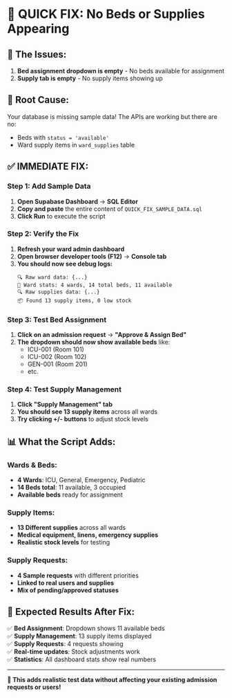 # 🔧 QUICK FIX: No Beds or Supplies Appearing

## 🚨 **The Issues:**

1. **Bed assignment dropdown is empty** - No beds available for assignment
2. **Supply tab is empty** - No supply items showing up

## 🎯 **Root Cause:**

Your database is missing sample data! The APIs are working but there are no:

- Beds with `status = 'available'`
- Ward supply items in `ward_supplies` table

## ✅ **IMMEDIATE FIX:**

### Step 1: Add Sample Data

1. **Open Supabase Dashboard** → **SQL Editor**
2. **Copy and paste** the entire content of `QUICK_FIX_SAMPLE_DATA.sql`
3. **Click Run** to execute the script

### Step 2: Verify the Fix

1. **Refresh your ward admin dashboard**
2. **Open browser developer tools (F12)** → **Console tab**
3. **You should now see debug logs:**
   ```
   🔍 Raw ward data: {...}
   🏥 Ward stats: 4 wards, 14 total beds, 11 available
   🔍 Raw supplies data: {...}
   📦 Found 13 supply items, 0 low stock
   ```

### Step 3: Test Bed Assignment

1. **Click on an admission request** → **"Approve & Assign Bed"**
2. **The dropdown should now show available beds** like:
   - ICU-001 (Room 101)
   - ICU-002 (Room 102)
   - GEN-001 (Room 201)
   - etc.

### Step 4: Test Supply Management

1. **Click "Supply Management" tab**
2. **You should see 13 supply items** across all wards
3. **Try clicking +/- buttons** to adjust stock levels

## 📊 **What the Script Adds:**

### **Wards & Beds:**

- **4 Wards**: ICU, General, Emergency, Pediatric
- **14 Beds total**: 11 available, 3 occupied
- **Available beds** ready for assignment

### **Supply Items:**

- **13 Different supplies** across all wards
- **Medical equipment, linens, emergency supplies**
- **Realistic stock levels** for testing

### **Supply Requests:**

- **4 Sample requests** with different priorities
- **Linked to real users and supplies**
- **Mix of pending/approved statuses**

## 🎉 **Expected Results After Fix:**

✅ **Bed Assignment**: Dropdown shows 11 available beds  
✅ **Supply Management**: 13 supply items displayed  
✅ **Supply Requests**: 4 requests showing  
✅ **Real-time updates**: Stock adjustments work  
✅ **Statistics**: All dashboard stats show real numbers

---

**🚀 This adds realistic test data without affecting your existing admission requests or users!**
